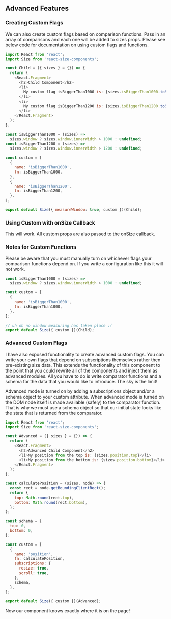 ## Advanced Features

<!-- STORY -->

### Creating Custom Flags

We can also create custom flags based on comparison functions. Pass in an array of comparisons and each one will be added to sizes props. Please see below code for documentation on using custom flags and functions.

```js
import React from 'react';
import Size from 'react-size-components';

const Child = ({ sizes } = {}) => {
  return (
    <React.Fragment>
      <h2>Child Component</h2>
      <li>
        My custom flag isBiggerThan1000 is: {sizes.isBiggerThan1000.toString()}
      </li>
      <li>
        My custom flag isBiggerThan1200 is: {sizes.isBiggerThan1200.toString()}
      </li>
    </React.Fragment>
  );
};

const isBiggerThan1000 = (sizes) =>
  sizes.window ? sizes.window.innerWidth > 1000 : undefined;
const isBiggerThan1200 = (sizes) =>
  sizes.window ? sizes.window.innerWidth > 1200 : undefined;

const custom = [
  {
    name: 'isBiggerThan1000',
    fn: isBiggerThan1000,
  },
  {
    name: 'isBiggerThan1200',
    fn: isBiggerThan1200,
  },
];

export default Size({ measureWindow: true, custom })(Child);
```

### Using Custom with onSize Callback

This will work. All custom props are also passed to the onSize callback.

### Notes for Custom Functions

Please be aware that you must manually turn on whichever flags your comparison functions depend on. If you write a configuration like this it will not work.

```js
const isBiggerThan1000 = (sizes) =>
  sizes.window ? sizes.window.innerWidth > 1000 : undefined;

const custom = [
  {
    name: 'isBiggerThan1000',
    fn: isBiggerThan1000,
  },
];

// uh oh no window measuring has taken place :(
export default Size({ custom })(Child);
```

### Advanced Custom Flags

I have also exposed functionality to create advanced custom flags. You can write your own flags that depend on subscriptions themselves rather then pre-existing size data. This extends the functionality of this component to the point that you could rewrite all of the components and inject them as advanced modules. All you have to do is write comparator functions and a schema for the data that you would like to introduce. The sky is the limit!

Advanced mode is turned on by adding a subscriptions object and/or a schema object to your custom attribute. When advanced mode is turned on the DOM node itself is made available (safely) to the comparator function. That is why we must use a schema object so that our initial state looks like the state that is returned from the comparator.

```js
import React from 'react';
import Size from 'react-size-components';

const Advanced = ({ sizes } = {}) => {
  return (
    <React.Fragment>
      <h2>Advanced Child Component</h2>
      <li>My position from the top is: {sizes.position.top}</li>
      <li>My position from the bottom is: {sizes.position.bottom}</li>
    </React.Fragment>
  );
};

const calculatePosition = (sizes, node) => {
  const rect = node.getBoundingClientRect();
  return {
    top: Math.round(rect.top),
    bottom: Math.round(rect.bottom),
  };
};

const schema = {
  top: 0,
  bottom: 0,
};

const custom = [
  {
    name: 'position',
    fn: calculatePosition,
    subscriptions: {
      resize: true,
      scroll: true,
    },
    schema,
  },
];

export default Size({ custom })(Advanced);
```

Now our component knows exactly where it is on the page!
